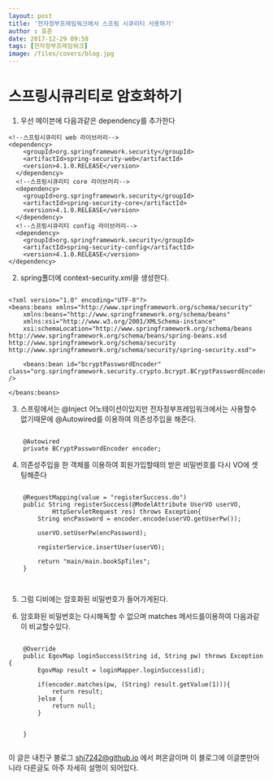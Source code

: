 ```yaml
---
layout: post
title: '전자정부프레임워크에서 스프링 시큐리티 사용하기'
author : 효준
date: 2017-12-29 09:58
tags: [전자정부프레임워크]
image: /files/covers/blog.jpg
---
```


# 스프링시큐리티로 암호화하기

1. 우선 메이븐에 다음과같은 dependency를 추가한다

```
<!--스프링시큐리티 web 라이브러리-->
<dependency>
    <groupId>org.springframework.security</groupId>
    <artifactId>spring-security-web</artifactId>
    <version>4.1.0.RELEASE</version>
  </dependency>
  <!--스프링시큐리티 core 라이브러리-->
  <dependency>
    <groupId>org.springframework.security</groupId>
    <artifactId>spring-security-core</artifactId>
    <version>4.1.0.RELEASE</version>
  </dependency>
  <!--스프링시큐리티 config 라이브러리-->
  <dependency>
    <groupId>org.springframework.security</groupId>
    <artifactId>spring-security-config</artifactId>
    <version>4.1.0.RELEASE</version>
</dependency>

```

2. spring폴더에 context-security.xml을 생성한다.

```

<?xml version="1.0" encoding="UTF-8"?>
<beans:beans xmlns="http://www.springframework.org/schema/security"
    xmlns:beans="http://www.springframework.org/schema/beans"
    xmlns:xsi="http://www.w3.org/2001/XMLSchema-instance"
    xsi:schemaLocation="http://www.springframework.org/schema/beans http://www.springframework.org/schema/beans/spring-beans.xsd http://www.springframework.org/schema/security http://www.springframework.org/schema/security/spring-security.xsd">

    <beans:bean id="bcryptPasswordEncoder" class="org.springframework.security.crypto.bcrypt.BCryptPasswordEncoder" />  

</beans:beans>

```


3. 스프링에서는 @Inject 어노테이션이있지만 전자정부프레임워크에서는 사용할수 없기때문에 @Autowired를 이용하여 의존성주입을 해준다.

```

    @Autowired
	private BCryptPasswordEncoder encoder;

```

4. 의존성주입을 한 객체를 이용하여 회원가입할때의 받은 비밀번호를 다시 VO에 셋팅해준다

```

	@RequestMapping(value = "registerSuccess.do")
	public String registerSuccess(@ModelAttribute UserVO userVO,
			HttpServletRequest res) throws Exception{
		String encPassword = encoder.encode(userVO.getUserPw());
		
		userVO.setUserPw(encPassword);
		
		registerService.insertUser(userVO);
		
		return "main/main.bookSpTiles";
	}
	
    
```

5. 그럼 디비에는 암호화된 비밀번호가 들어가게된다.

6. 암호화된 비밀번호는 다시해독할 수 없으며 matches 메서드를이용하여 다음과같이 비교할수있다.

```

	@Override
	public EgovMap loginSuccess(String id, String pw) throws Exception {
		EgovMap result = loginMapper.loginSuccess(id);

		if(encoder.matches(pw, (String) result.getValue(1))){
			return result;
		}else {
			return null;
		}
		
		
	}
    
```

이 글은 내친구 블로그 shj7242@github.io 에서 퍼온글이며 이 블로그에 이글뿐만아니라 다른글도 아주 자세히 설명이 되어있다.
